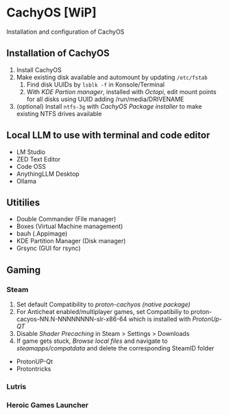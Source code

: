 # CachyOS [WiP]
Installation and configuration of CachyOS

## Installation of CachyOS
1. Install CachyOS
2. Make existing disk available and automount by updating `/etc/fstab`
   1. Find disk UUIDs by `lsblk -f` in Konsole/Terminal
   2. With _KDE Partion manager_, installed with _Octopi_, edit mount points for all disks using UUID adding /run/media/DRIVENAME
3. (optional) Install `ntfs-3g` with _CachyOS Package installer_ to make existing NTFS drives available

## Local LLM to use with terminal and code editor
* LM Studio
* ZED Text Editor
* Code OSS
* AnythingLLM Desktop
* Ollama

## Utitilies
* Double Commander (File manager)
* Boxes (Virtual Machine management)
* bauh (.Appimage)
* KDE Partition Manager (Disk manager)
* Grsync (GUI for rsync)


## Gaming
### Steam
1. Set default Compatibility to _proton-cachyos (native package)_
2. For Anticheat enabled/multiplayer games, set Compatibiliy to proton-cacyos-NN.N-NNNNNNNN-slr-x86-64 which is installed with _ProtonUp-QT_
3. Disable _Shader Precaching_ in Steam > Settings > Downloads
4. If game gets stuck, _Browse local files_ and navigate to _steamapps/compatdata_ and delete the corresponding SteamID folder

* ProtonUP-Qt
* Protontricks

### Lutris

### Heroic Games Launcher
